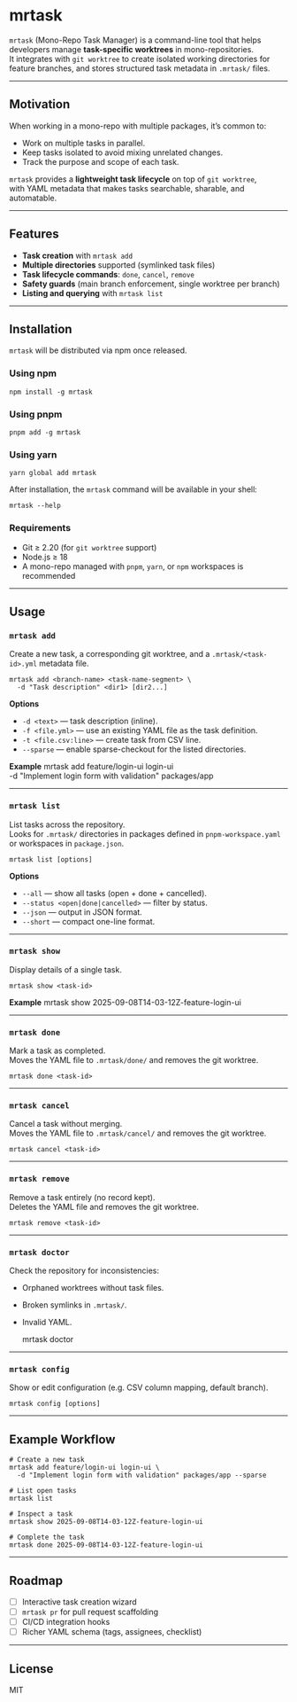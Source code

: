 # mrtask

`mrtask` (Mono-Repo Task Manager) is a command-line tool that helps developers manage **task-specific worktrees** in mono-repositories.  
It integrates with `git worktree` to create isolated working directories for feature branches, and stores structured task metadata in `.mrtask/` files.

---

## Motivation

When working in a mono-repo with multiple packages, it’s common to:
- Work on multiple tasks in parallel.
- Keep tasks isolated to avoid mixing unrelated changes.
- Track the purpose and scope of each task.

`mrtask` provides a **lightweight task lifecycle** on top of `git worktree`,  
with YAML metadata that makes tasks searchable, sharable, and automatable.

---

## Features

- **Task creation** with `mrtask add`
- **Multiple directories** supported (symlinked task files)
- **Task lifecycle commands**: `done`, `cancel`, `remove`
- **Safety guards** (main branch enforcement, single worktree per branch)
- **Listing and querying** with `mrtask list`

---

## Installation

`mrtask` will be distributed via npm once released.

### Using npm
    npm install -g mrtask

### Using pnpm
    pnpm add -g mrtask

### Using yarn
    yarn global add mrtask

After installation, the `mrtask` command will be available in your shell:

    mrtask --help

### Requirements
- Git ≥ 2.20 (for `git worktree` support)  
- Node.js ≥ 18  
- A mono-repo managed with `pnpm`, `yarn`, or `npm` workspaces is recommended

---

## Usage

### `mrtask add`

Create a new task, a corresponding git worktree, and a `.mrtask/<task-id>.yml` metadata file.

    mrtask add <branch-name> <task-name-segment> \
      -d "Task description" <dir1> [dir2...]

**Options**
- `-d <text>` — task description (inline).  
- `-f <file.yml>` — use an existing YAML file as the task definition.  
- `-t <file.csv:line>` — create task from CSV line.  
- `--sparse` — enable sparse-checkout for the listed directories.  

**Example**
    mrtask add feature/login-ui login-ui \
      -d "Implement login form with validation" packages/app

---

### `mrtask list`

List tasks across the repository.  
Looks for `.mrtask/` directories in packages defined in `pnpm-workspace.yaml` or workspaces in `package.json`.

    mrtask list [options]

**Options**
- `--all` — show all tasks (open + done + cancelled).  
- `--status <open|done|cancelled>` — filter by status.  
- `--json` — output in JSON format.  
- `--short` — compact one-line format.  

---

### `mrtask show`

Display details of a single task.

    mrtask show <task-id>

**Example**
    mrtask show 2025-09-08T14-03-12Z-feature-login-ui

---

### `mrtask done`

Mark a task as completed.  
Moves the YAML file to `.mrtask/done/` and removes the git worktree.

    mrtask done <task-id>

---

### `mrtask cancel`

Cancel a task without merging.  
Moves the YAML file to `.mrtask/cancel/` and removes the git worktree.

    mrtask cancel <task-id>

---

### `mrtask remove`

Remove a task entirely (no record kept).  
Deletes the YAML file and removes the git worktree.

    mrtask remove <task-id>

---

### `mrtask doctor`

Check the repository for inconsistencies:
- Orphaned worktrees without task files.
- Broken symlinks in `.mrtask/`.
- Invalid YAML.

    mrtask doctor

---

### `mrtask config`

Show or edit configuration (e.g. CSV column mapping, default branch).

    mrtask config [options]

---

## Example Workflow

    # Create a new task
    mrtask add feature/login-ui login-ui \
      -d "Implement login form with validation" packages/app --sparse

    # List open tasks
    mrtask list

    # Inspect a task
    mrtask show 2025-09-08T14-03-12Z-feature-login-ui

    # Complete the task
    mrtask done 2025-09-08T14-03-12Z-feature-login-ui

---

## Roadmap

- [ ] Interactive task creation wizard  
- [ ] `mrtask pr` for pull request scaffolding  
- [ ] CI/CD integration hooks  
- [ ] Richer YAML schema (tags, assignees, checklist)

---

## License

MIT
